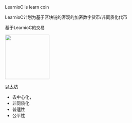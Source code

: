 LearnioC is learn coin

LearnioC计划为基于区块链的客观的加密数字货币/非同质化代币

基于LearnioC的交易

<a href="#">
  <img width="145" height="145" src="mDrivEngine/learnioc.png" >
</a>

[以太坊](https://ethereum.org/zh/)

* 去中心化，
* 非同质化
* 普适性
* 公平性
